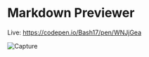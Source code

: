 # Markdown Previewer

Live: https://codepen.io/Bash17/pen/WNJjGea

![Capture](https://user-images.githubusercontent.com/106008685/191210286-ad84ea9c-2e8c-4f13-a1d0-f9ef55d2237d.PNG)
